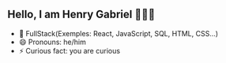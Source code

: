 ## Hello, I am Henry Gabriel 👋🇧🇷

- 🔭 FullStack(Exemples: React, JavaScript, SQL, HTML, CSS...) 
- 😄 Pronouns: he/him
- ⚡ Curious fact: you are curious
